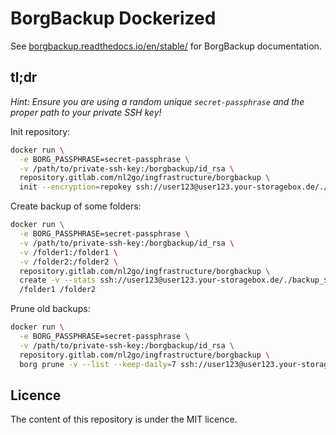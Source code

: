 # BorgBackup Dockerized

See [borgbackup.readthedocs.io/en/stable/](https://borgbackup.readthedocs.io/en/stable/) for BorgBackup documentation.

## tl;dr

*Hint: Ensure you are using a random unique `secret-passphrase` and the proper path to your private SSH key!*

Init repository:

```bash
docker run \
  -e BORG_PASSPHRASE=secret-passphrase \
  -v /path/to/private-ssh-key:/borgbackup/id_rsa \
  repository.gitlab.com/nl2go/ingfrastructure/borgbackup \
  init --encryption=repokey ssh://user123@user123.your-storagebox.de/./backup_$(hostname)
```

Create backup of some folders:

```bash
docker run \
  -e BORG_PASSPHRASE=secret-passphrase \
  -v /path/to/private-ssh-key:/borgbackup/id_rsa \
  -v /folder1:/folder1 \
  -v /folder2:/folder2 \
  repository.gitlab.com/nl2go/ingfrastructure/borgbackup \
  create -v --stats ssh://user123@user123.your-storagebox.de/./backup_$(hostname)::'{now:%Y-%m-%d_%H:%M}' \
  /folder1 /folder2
```

Prune old backups:

```bash
docker run \
  -e BORG_PASSPHRASE=secret-passphrase \
  -v /path/to/private-ssh-key:/borgbackup/id_rsa \
  repository.gitlab.com/nl2go/ingfrastructure/borgbackup \ 
  borg prune -v --list --keep-daily=7 ssh://user123@user123.your-storagebox.de/./backup_$(hostname)
```

## Licence

The content of this repository is under the MIT licence.
